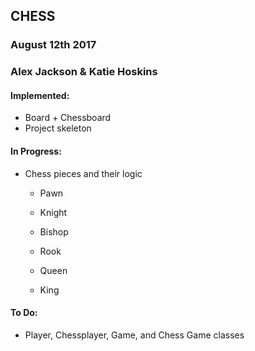 ## CHESS 

### August 12th 2017
### Alex Jackson & Katie Hoskins

#### Implemented:
* Board + Chessboard
* Project skeleton

#### In Progress:
* Chess pieces and their logic

	* Pawn

	* Knight 

	* Bishop

	* Rook

	* Queen

	* King

#### To Do:
* Player, Chessplayer, Game, and Chess Game classes
